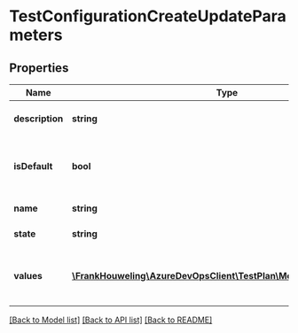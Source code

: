 # TestConfigurationCreateUpdateParameters

## Properties
Name | Type | Description | Notes
------------ | ------------- | ------------- | -------------
**description** | **string** | Description of the configuration | [optional] 
**isDefault** | **bool** | Is the configuration a default for the test plans | [optional] 
**name** | **string** | Name of the configuration | [optional] 
**state** | **string** | State of the configuration | [optional] 
**values** | [**\FrankHouweling\AzureDevOpsClient\TestPlan\Model\NameValuePair[]**](NameValuePair.md) | Dictionary of Test Variable, Selected Value | [optional] 

[[Back to Model list]](../README.md#documentation-for-models) [[Back to API list]](../README.md#documentation-for-api-endpoints) [[Back to README]](../README.md)


